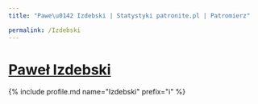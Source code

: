 ```yaml
---
title: "Pawe\u0142 Izdebski | Statystyki patronite.pl | Patromierz"

permalink: /Izdebski
---
```


# [Paweł Izdebski](https://patronite.pl/Izdebski)

{% include profile.md name="Izdebski" prefix="i" %}
